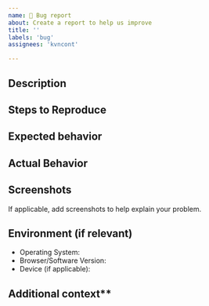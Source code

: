 ```yaml
---
name: 🚨 Bug report
about: Create a report to help us improve
title: ''
labels: 'bug'
assignees: 'kvncont'

---
```


## Description
<!-- A clear and concise description of what the bug is. -->

## Steps to Reproduce
<!-- Steps to reproduce the behavior:
1. Go to '...'
2. Click on '....'
3. Scroll down to '....'
4. See error -->

## Expected behavior
<!-- A clear and concise description of what you expected to happen. -->

## Actual Behavior
<!-- Describe what actually happened. -->

## Screenshots
If applicable, add screenshots to help explain your problem.

## Environment (if relevant)
- Operating System:
- Browser/Software Version:
- Device (if applicable):

## Additional context**
<!-- Add any other context about the problem here. -->

